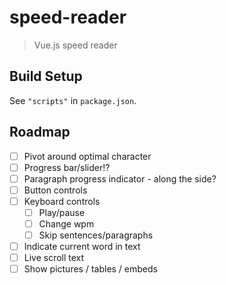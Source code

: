 # speed-reader

> Vue.js speed reader

## Build Setup

See `"scripts"` in `package.json`.

## Roadmap

- [ ] Pivot around optimal character
- [ ] Progress bar/slider!?
- [ ] Paragraph progress indicator - along the side?
- [ ] Button controls
- [ ] Keyboard controls
  - [ ] Play/pause
  - [ ] Change wpm
  - [ ] Skip sentences/paragraphs
- [ ] Indicate current word in text
- [ ] Live scroll text
- [ ] Show pictures / tables / embeds
